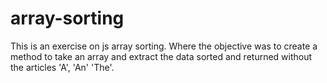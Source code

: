 # array-sorting
This is an exercise on js array sorting. Where the objective was to create a method to 
take an array and extract the data sorted and returned without the articles 'A', 'An' 'The'.
